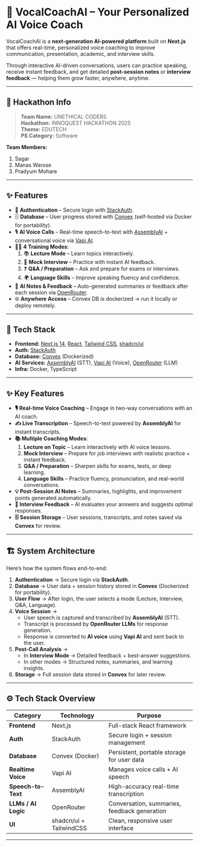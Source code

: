# 🎤 VocalCoachAI – Your Personalized AI Voice Coach  

VocalCoachAI is a **next-generation AI-powered platform** built on **Next.js** that offers real-time, personalized voice coaching to improve communication, presentation, academic, and interview skills.  

Through interactive AI-driven conversations, users can practice speaking, receive instant feedback, and get detailed **post-session notes** or **interview feedback** — helping them grow faster, anywhere, anytime.  

---

## 🧠 Hackathon Info  

> **Team Name:** UNETHICAL CODERS  
> **Hackathon:** INNOQUEST HACKATHON 2025  
> **Theme:** EDUTECH  
> **PS Category:** Software  

**Team Members:**  
1. Sagar  
2. Manas Warose  
3. Pradyum Mohare  

---

## ✨ Features  

- 🔑 **Authentication** – Secure login with [StackAuth](https://stackframe.dev/).  
- 🗄️ **Database** – User progress stored with [Convex](https://convex.dev/) (self-hosted via Docker for portability).  
- 🎙️ **AI Voice Calls** – Real-time speech-to-text with [AssemblyAI](https://www.assemblyai.com/) + conversational voice via [Vapi AI](https://vapi.ai/).  
- 🧑‍🏫 **4 Training Modes**:  
  1. 📚 **Lecture Mode** – Learn topics interactively.  
  2. 💼 **Mock Interview** – Practice with instant AI feedback.  
  3. ❓ **Q&A / Preparation** – Ask and prepare for exams or interviews.  
  4. 🌍 **Language Skills** – Improve speaking fluency and confidence.  
- 📝 **AI Notes & Feedback** – Auto-generated summaries or feedback after each session via [OpenRouter](https://openrouter.ai/).  
- 🌐 **Anywhere Access** – Convex DB is dockerized → run it locally or deploy remotely.  

---

## 🚀 Tech Stack  

- **Frontend:** [Next.js 14](https://nextjs.org/), [React](https://react.dev/), [Tailwind CSS](https://tailwindcss.com/), [shadcn/ui](https://ui.shadcn.com/)  
- **Auth:** [StackAuth](https://stackframe.dev/)  
- **Database:** [Convex](https://convex.dev/) (Dockerized)  
- **AI Services:** [AssemblyAI](https://assemblyai.com/) (STT), [Vapi AI](https://vapi.ai/) (Voice), [OpenRouter](https://openrouter.ai/) (LLM)  
- **Infra:** Docker, TypeScript  

---

## ✨ Key Features  

- **🎙️ Real-time Voice Coaching** – Engage in two-way conversations with an AI coach.  
- **✍️ Live Transcription** – Speech-to-text powered by **AssemblyAI** for instant transcripts.  
- **📚 Multiple Coaching Modes**:  
  1. **Lecture on Topic** – Learn interactively with AI voice lessons.  
  2. **Mock Interview** – Prepare for job interviews with realistic practice + instant feedback.  
  3. **Q&A / Preparation** – Sharpen skills for exams, tests, or deep learning.  
  4. **Language Skills** – Practice fluency, pronunciation, and real-world conversations.  
- **💡 Post-Session AI Notes** – Summaries, highlights, and improvement points generated automatically.  
- **🎯 Interview Feedback** – AI evaluates your answers and suggests optimal responses.  
- **🗄️ Session Storage** – User sessions, transcripts, and notes saved via **Convex** for review.  

---

## 🏗️ System Architecture  

Here’s how the system flows end-to-end:  

1. **Authentication** → Secure login via **StackAuth**.  
2. **Database** → User data + session history stored in **Convex** (Dockerized for portability).  
3. **User Flow** → After login, the user selects a mode (Lecture, Interview, Q&A, Language).  
4. **Voice Session** →  
   - User speech is captured and transcribed by **AssemblyAI** (STT).  
   - Transcript is processed by **OpenRouter LLMs** for response generation.  
   - Response is converted to **AI voice** using **Vapi AI** and sent back to the user.  
5. **Post-Call Analysis** →  
   - In **Interview Mode** → Detailed feedback + best-answer suggestions.  
   - In other modes → Structured notes, summaries, and learning insights.  
6. **Storage** → Full session data stored in **Convex** for later review.  

---

## ⚙️ Tech Stack Overview  

| Category          | Technology     | Purpose |
|-------------------|---------------|---------|
| **Frontend**      | Next.js       | Full-stack React framework |
| **Auth**          | StackAuth     | Secure login + session management |
| **Database**      | Convex (Docker) | Persistent, portable storage for user data |
| **Realtime Voice** | Vapi AI       | Manages voice calls + AI speech |
| **Speech-to-Text** | AssemblyAI    | High-accuracy real-time transcription |
| **LLMs / AI Logic** | OpenRouter   | Conversation, summaries, feedback generation |
| **UI**            | shadcn/ui + TailwindCSS | Clean, responsive user interface |

---

